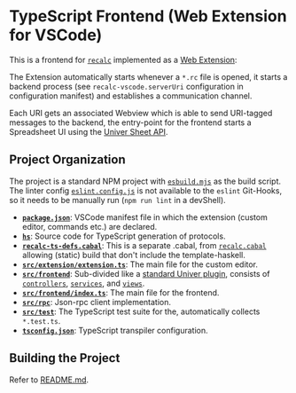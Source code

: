 # TypeScript Frontend (Web Extension for VSCode)

This is a frontend for [`recalc`](../README.md) implemented as a
[Web Extension](https://code.visualstudio.com/api/extension-guides/webview):

The Extension automatically starts whenever a `*.rc` file is opened, it starts a backend
process (see `recalc-vscode.serverUri` configuration in configuration manifest) and
establishes a communication channel.

Each URI gets an associated Webview which is able to send URI-tagged messages to the
backend, the entry-point for the frontend starts a Spreadsheet UI using the
[Univer Sheet API][univer-sheet-api].

## Project Organization

The project is a standard NPM project with [`esbuild.mjs`](./esbuild.mjs) as the build
script. The linter config [`eslint.config.js`](./eslint.config.js) is not available
to the `eslint` Git-Hooks, so it needs to be manually run (`npm run lint` in a devShell).

- **[`package.json`](./package.json)**: VSCode manifest file in which the extension
  (custom editor, commands etc.) are declared.
- **[`hs`](./hs/Main.hs)**: Source code for TypeScript generation of protocols.
- **[`recalc-ts-defs.cabal`](./recalc-ts-defs.cabal)**: This is a separate .cabal,
  from [`recalc.cabal`](../recalc.cabal) allowing (static) build that don't include
  the template-haskell.
- **[`src/extension/extension.ts`](./src/extension/extension.ts)**: The main file for the
  custom editor.
- **[`src/frontend`](./src/frontend)**: Sub-divided like a
  [standard Univer plugin][plugin-directory-structure], consists of
  [`controllers`](./src/frontend/controllers), [`services`](./src/frontend/services),
  and [`views`](./src/frontend/views).
- **[`src/frontend/index.ts`](./src/frontend/index.ts)**: The main file for the frontend.
- **[`src/rpc`](./src/frontend/rpc)**: Json-rpc client implementation.
- **[`src/test`](./src/test)**: The TypeScript test suite for the, automatically
  collects `*.test.ts`.
- **[`tsconfig.json`](./tsconfig.json)**: TypeScript transpiler configuration.

## Building the Project

Refer to [README.md](../README.md#building-the-project).

<!-- References -->

  [univer-sheet-api]: https://docs.univer.ai/en-US/guides/sheets/features/core/sheet-api
  [plugin-directory-structure]: https://docs.univer.ai/en-US/blog/anatomy#plugin-directory-structure
